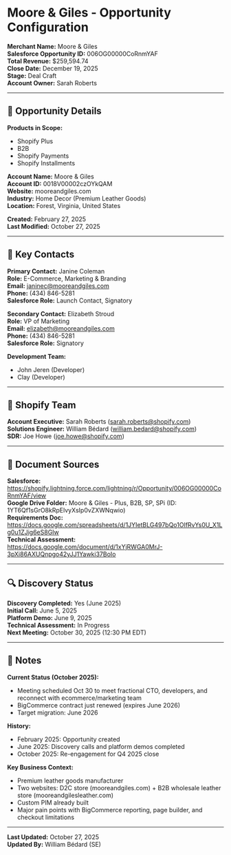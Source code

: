 # Moore & Giles - Opportunity Configuration

**Merchant Name:** Moore & Giles  
**Salesforce Opportunity ID:** 006OG00000CoRnmYAF  
**Total Revenue:** $259,594.74  
**Close Date:** December 19, 2025  
**Stage:** Deal Craft  
**Account Owner:** Sarah Roberts

---

## 🎯 Opportunity Details

**Products in Scope:**
- Shopify Plus
- B2B
- Shopify Payments
- Shopify Installments

**Account Name:** Moore & Giles  
**Account ID:** 0018V00002czOYkQAM  
**Website:** mooreandgiles.com  
**Industry:** Home Decor (Premium Leather Goods)  
**Location:** Forest, Virginia, United States

**Created:** February 27, 2025  
**Last Modified:** October 27, 2025

---

## 👤 Key Contacts

**Primary Contact:** Janine Coleman  
**Role:** E-Commerce, Marketing & Branding  
**Email:** janinec@mooreandgiles.com  
**Phone:** (434) 846-5281  
**Salesforce Role:** Launch Contact, Signatory

**Secondary Contact:** Elizabeth Stroud  
**Role:** VP of Marketing  
**Email:** elizabeth@mooreandgiles.com  
**Phone:** (434) 846-5281  
**Salesforce Role:** Signatory

**Development Team:**
- John Jeren (Developer)
- Clay (Developer)

---

## 👥 Shopify Team

**Account Executive:** Sarah Roberts (sarah.roberts@shopify.com)  
**Solutions Engineer:** William Bédard (william.bedard@shopify.com)  
**SDR:** Joe Howe (joe.howe@shopify.com)

---

## 📁 Document Sources

**Salesforce:** https://shopify.lightning.force.com/lightning/r/Opportunity/006OG00000CoRnmYAF/view  
**Google Drive Folder:** Moore & Giles - Plus, B2B, SP, SPi (ID: 1YT6Qf1sGrO8kRpElvyXsIp0vZXWNqwio)  
**Requirements Doc:** https://docs.google.com/spreadsheets/d/1JYIetBLG497bQo1OIfRvYs0U_X1Lg0u1ZJig6eS8GIw  
**Technical Assessment:** https://docs.google.com/document/d/1xYjRWGA0MrJ-3pXi86AXUQnpgo42yJJ1Yawki37BoIo

---

## 🔍 Discovery Status

**Discovery Completed:** Yes (June 2025)  
**Initial Call:** June 5, 2025  
**Platform Demo:** June 9, 2025  
**Technical Assessment:** In Progress  
**Next Meeting:** October 30, 2025 (12:30 PM EDT)

---

## 📝 Notes

**Current Status (October 2025):**
- Meeting scheduled Oct 30 to meet fractional CTO, developers, and reconnect with ecommerce/marketing team
- BigCommerce contract just renewed (expires June 2026)
- Target migration: June 2026

**History:**
- February 2025: Opportunity created
- June 2025: Discovery calls and platform demos completed
- October 2025: Re-engagement for Q4 2025 close

**Key Business Context:**
- Premium leather goods manufacturer
- Two websites: D2C store (mooreandgiles.com) + B2B wholesale leather store (mooreandgilesleather.com)
- Custom PIM already built
- Major pain points with BigCommerce reporting, page builder, and checkout limitations

---

**Last Updated:** October 27, 2025  
**Updated By:** William Bédard (SE)


